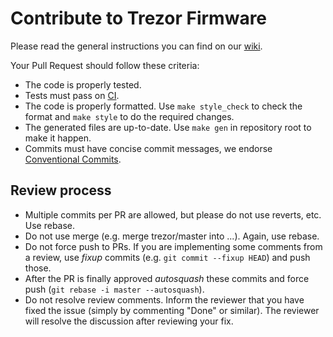 # Contribute to Trezor Firmware

Please read the general instructions you can find on our
[wiki](https://wiki.trezor.io/Developers_guide:Contributing).

Your Pull Request should follow these criteria:

- The code is properly tested.
- Tests must pass on [CI](https://travis-ci.org/trezor/trezor-firmware).
- The code is properly formatted. Use `make style_check` to check the format
  and `make style` to do the required changes.
- The generated files are up-to-date. Use `make gen` in repository root to make
  it happen.
- Commits must have concise commit messages, we endorse [Conventional Commits](https://www.conventionalcommits.org).

## Review process

- Multiple commits per PR are allowed, but please do not use reverts, etc.
  Use rebase.
- Do not use merge (e.g. merge trezor/master into ...).
  Again, use rebase.
- Do not force push to PRs. If you are implementing some comments from a
  review, use _fixup_ commits (e.g. `git commit --fixup HEAD`) and push those.
- After the PR is finally approved _autosquash_ these commits and force push
  (`git rebase -i master --autosquash`).
- Do not resolve review comments. Inform the reviewer that you have fixed the
  issue (simply by commenting "Done" or similar). The reviewer will resolve the
  discussion after reviewing your fix.
